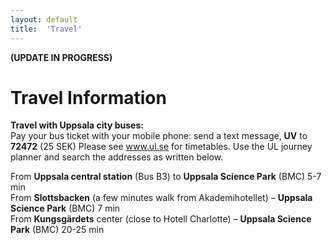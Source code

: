 ```yaml
---
layout: default
title:  'Travel'
---
```


**(UPDATE IN PROGRESS)**

# Travel Information

**Travel with Uppsala city buses:**  
Pay your bus ticket with your mobile phone: send a text message, **UV** to **72472** (25 SEK)
Please see www.ul.se for timetables. Use the UL journey planner and search the addresses as written below.

From **Uppsala central station** (Bus B3) to **Uppsala Science Park** (BMC) 5-7 min  
From **Slottsbacken** (a few minutes walk from Akademihotellet) – **Uppsala Science Park** (BMC) 7 min  
From **Kungsgärdets** center (close to Hotell Charlotte) – **Uppsala Science Park** (BMC) 20-25 min  